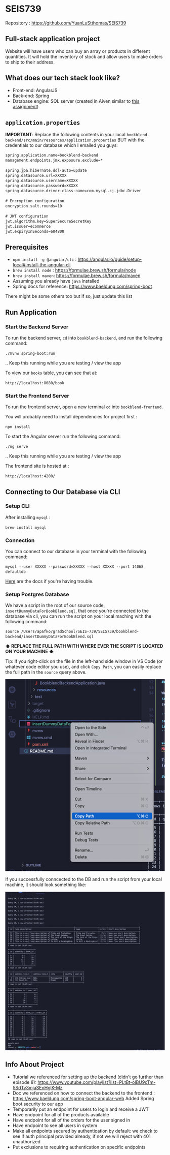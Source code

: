 # SEIS739

Repository : https://github.com/YuanLuStthomas/SEIS739

## Full-stack application project

Website will have users who can buy an array or products in different quantities. It will hold the inventory of stock and allow users to make orders to ship to their address.

## What does our tech stack look like?

* Front-end: AngularJS
* Back-end: Spring
* Database engine: SQL server (created in Aiven similar to [this assignment](https://stthomas.instructure.com/courses/69116/files/8341755?module_item_id=2918632))

## `application.properties`

**IMPORTANT**: Replace the following contents in your local `bookblend-backend/src/main/resources/application.properties` BUT with the credentials to our database which I emailed you guys:

```
spring.application.name=bookblend-backend
management.endpoints.jmx.exposure.exclude=*

spring.jpa.hibernate.ddl-auto=update
spring.datasource.url=XXXXX
spring.datasource.username=XXXXX
spring.datasource.password=XXXXX
spring.datasource.driver-class-name=com.mysql.cj.jdbc.Driver

# Encryption configuration
encryption.salt.rounds=10

# JWT configuration
jwt.algorithm.key=SuperSecureSecretKey
jwt.issuer=eCommerce
jwt.expiryInSeconds=604800
```

## Prerequisites

* `npm install -g @angular/cli` : https://angular.io/guide/setup-local#install-the-angular-cli
* `brew install node` : https://formulae.brew.sh/formula/node
* `brew install maven`: https://formulae.brew.sh/formula/maven
* Assuming you already have `java` installed
* Spring docs for reference: https://www.baeldung.com/spring-boot

There might be some others too but if so, just update this list

## Run Application

### Start the Backend Server

To run the backend server, `cd` into `bookblend-backend`, and run the following command:

`./mvnw spring-boot:run`

.. Keep this running while you are testing / view the app

To view our `books` table, you can see that at:

`http://localhost:8080/book`

### Start the Frontend Server

To run the frontend server, open a new terminal `cd` into `bookblend-frontend`.

You will probably need to install dependencies for project first :

`npm install`

To start the Angular server run the following command:

`./ng serve`

.. Keep this running while you are testing / view the app

The frontend site is hosted at :

`http://localhost:4200/`

## Connecting to Our Database via CLI

### Setup CLI

After installing `mysql` :

`brew install mysql`

### Connection

You can connect to our database in your terminal with the following command:

```terminal
mysql --user XXXXX --password=XXXXX --host XXXXX --port 14068 defaultdb
```

[Here](https://aiven.io/docs/products/mysql/howto/connect-from-cli) are the docs if you're having trouble.

### Setup Postgres Database

We have a script in the root of our source code, `insertDummyDataForBookBlend.sql`, that once you're connected to the database via cli, you can run the script on your local maching with the following command:

```terminal
source /Users/apafko/gradSchool/SEIS-739/SEIS739/bookblend-backend/insertDummyDataForBookBlend.sql
```

**⬆️ REPLACE THE FULL PATH WITH WHERE EVER THE SCRIPT IS LOCATED ON YOUR MACHINE ⬆️**

Tip: If you right-click on the file in the left-hand side window in VS Code (or whatever code editor you use), and click `Copy Path`, you can easily replace the full path in the `source` query above.

![alt text](Images/copy_path.png)

If you successfully conncected to the DB and run the script from your local machine, it should look something like:

![alt text](Images/setup_db.png)

## Info About Project

* Tutorial we referenced for setting up the backend (didn't go further than episode 8): https://www.youtube.com/playlist?list=PLtBt-olBU9cTm-5SdTy3mjaSEnHglK-Mz
* Doc we referenced on how to connect the backend to the frontend : https://www.baeldung.com/spring-boot-angular-web 
Added Spring boot security to our app
* Temporarily put an endpoint for users to login and receive a JWT
* Have endpoint for all of the products available
* Have endpoint for all of the orders for the  user signed in
* Have endpoint to see all users in system
* Make all endpoints secured by authentication by default: we check to see if auth principal provided already, if not we will reject with 401 unauthorized
* Put exclusions to requiring authentication on specific endpoints
